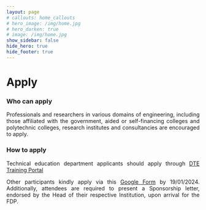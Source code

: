 ```yaml
---
layout: page
# callouts: home_callouts
# hero_image: /img/home.jpg
# hero_darken: true
# image: /img/home.jpg
show_sidebar: false
hide_hero: true
hide_footer: true
---
```


<style>body {text-align: justify}</style>
# Apply
### Who can apply
Professionals and researchers in various domains of engineering, including those
affiliated with the government, aided or self-financing colleges and polytechnic colleges, research institutes and consultancies are encouraged to apply.

### How to apply
Technical education department applicants should apply through [DTE Training Portal](http://admissions.dtekerala.gov.in/tpms)

Other participants kindly apply via this [Google Form](https://bit.ly/ml-trends) by 19/01/2024. Additionally, attendees are required to present a Sponsorship letter, endorsed by the Head of their respective Institution, upon arrival for the FDP.
